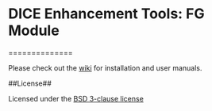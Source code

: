 # DICE Enhancement Tools: FG Module
==============

Please check out the [wiki](https://github.com/dice-project/DICE-FG/wiki) for installation and user manuals.

##License##

Licensed under the [BSD 3-clause license][1]

[1]: http://opensource.org/licenses/BSD-3-Clause
